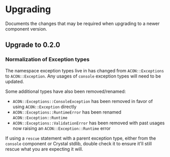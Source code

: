 # Upgrading

Documents the changes that may be required when upgrading to a newer component version.

## Upgrade to 0.2.0

### Normalization of Exception types

The namespace exception types live in has changed from `ACON::Exceptions` to `ACON::Exception`.
Any usages of `console` exception types will need to be updated.

Some additional types have also been removed/renamed:

* `ACON::Exceptions::ConsoleException` has been removed in favor of using `ACON::Exception` directly
* `ACON::Exceptions::RuntimeError` has been renamed `ACON::Exception::Runtime`
* `ACON::Exceptions::ValidationError` has been removed with past usages now raising an `ACON::Exception::Runtime` error

If using a `rescue` statement with a parent exception type, either from the `console` component or Crystal stdlib, double check it to ensure it'll still rescue what you are expecting it will.

